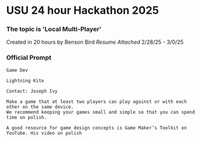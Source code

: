 # USU 24 hour Hackathon 2025
### The topic is 'Local Multi-Player'
Created in 20 hours by Benson Bird *Resume Attached*
2/28/25 - 3/0/25

### Official Prompt
```
Game Dev

Lightning Kite

Contact: Joseph Ivy

Make a game that at least two players can play against or with each other on the same device.
We recommend keeping your games small and simple so that you can spend time on polish.

A good resource for game design concepts is Game Maker’s Toolkit on YouTube. His video on polish
```

